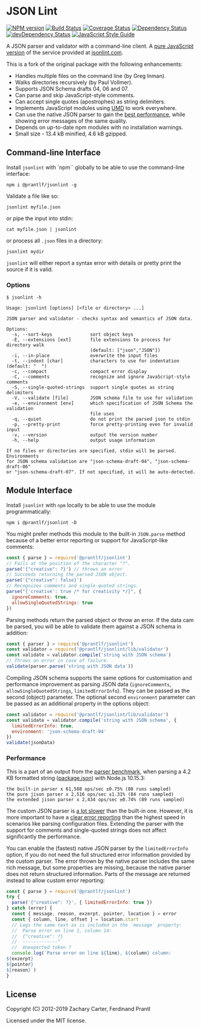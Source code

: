 # JSON Lint

[![NPM version](https://badge.fury.io/js/%40prantlf%2Fjsonlint.svg)](https://badge.fury.io/js/%40prantlf%2Fjsonlint)
[![Build Status](https://travis-ci.com/prantlf/jsonlint.svg?branch=master)](https://travis-ci.com/prantlf/jsonlint)
[![Coverage Status](https://coveralls.io/repos/github/prantlf/jsonlint/badge.svg?branch=master)](https://coveralls.io/github/prantlf/jsonlint?branch=master)
[![Dependency Status](https://david-dm.org/prantlf/jsonlint.svg)](https://david-dm.org/prantlf/jsonlint)
[![devDependency Status](https://david-dm.org/prantlf/jsonlint/dev-status.svg)](https://david-dm.org/prantlf/jsonlint#info=devDependencies)
[![JavaScript Style Guide](https://img.shields.io/badge/code_style-standard-brightgreen.svg)](https://standardjs.com)

A JSON parser and validator with a command-line client. A [pure JavaScript version](http://prantlf.github.com/jsonlint/) of the service provided at [jsonlint.com](http://jsonlint.com).

This is a fork of the original package with the following enhancements:

* Handles multiple files on the command line (by Greg Inman).
* Walks directories recursively (by Paul Vollmer).
* Supports JSON Schema drafts 04, 06 and 07.
* Can parse and skip JavaScript-style comments.
* Can accept single quotes (apostrophes) as string delimiters.
* Implements JavaScript modules using [UMD](https://github.com/umdjs/umd) to work everywhere.
* Can use the native JSON parser to gain the [best performance](./benchmarks#json-parser-comparison), while showing error messages of the same quality.
* Depends on up-to-date npm modules with no installation warnings.
* Small size - 13.4 kB minified, 4.6 kB gzipped.

## Command-line Interface

Install `jsonlint` with `npm`` globally to be able to use the command-line interface:

    npm i @prantlf/jsonlint -g

Validate a file like so:

    jsonlint myfile.json

or pipe the input into stdin:

    cat myfile.json | jsonlint

or process all `.json` files in a directory:

    jsonlint mydir

`jsonlint` will either report a syntax error with details or pretty print the source if it is valid.

### Options

    $ jsonlint -h

    Usage: jsonlint [options] [<file or directory> ...]

    JSON parser and validator - checks syntax and semantics of JSON data.

    Options:
      -s, --sort-keys              sort object keys
      -E, --extensions [ext]       file extensions to process for directory walk
                                   (default: ["json","JSON"])
      -i, --in-place               overwrite the input files
      -t, --indent [char]          characters to use for indentation (default: "  ")
      -c, --compact                compact error display
      -C, --comments               recognize and ignore JavaScript-style comments
      -S, --single-quoted-strings  support single quotes as string delimiters
      -V, --validate [file]        JSON schema file to use for validation
      -e, --environment [env]      which specification of JSON Schema the validation
                                   file uses
      -q, --quiet                  do not print the parsed json to stdin
      -p, --pretty-print           force pretty-printing even for invalid input
      -v, --version                output the version number
      -h, --help                   output usage information

    If no files or directories are specified, stdin will be parsed. Environments
    for JSON schema validation are "json-schema-draft-04", "json-schema-draft-06"
    or "json-schema-draft-07". If not specified, it will be auto-detected.

## Module Interface

Install `jsonlint` with `npm` locally to be able to use the module programmatically:

    npm i @prantlf/jsonlint -D

You might prefer methods this module to the built-in `JSON.parse` method because of a better error reporting or support for JavaScript-like comments:

```js
const { parse } = require('@prantlf/jsonlint')
// Fails at the position of the character "?".
parse('{"creative": ?}') // throws an error
// Succeeds returning the parsed JSON object.
parse('{"creative": false}')
// Recognizes comments and single-quoted strings.
parse("{'creative': true /* for creativity */}", {
  ignoreComments: true,
  allowSingleQuotedStrings: true
})
```

Parsing methods return the parsed object or throw an error. If the data cam be parsed, you will be able to validate them against a JSON schema in addition:

```js
const { parser } = require('@prantlf/jsonlint')
const validator = require('@prantlf/jsonlint/lib/validator')
const validate = validator.compile('string with JSON schema')
// Throws an error in case of failure.
validate(parser.parse('string with JSON data'))
```

Compiling JSON schema supports the same options for customisation and performance improvement as parsing JSON data (`ignoreComments`, `allowSingleQuotedStrings`, `limitedErrorInfo`). They can be passed as the second (object) parameter. The optional second `environment` parameter can be passed as an additional property in the options object:

```js
const validator = require('@prantlf/jsonlint/lib/validator')
const validate = validator.compile('string with JSON schema', {
  limitedErrorInfo: true,
  environment: 'json-schema-draft-04'
})
validate(jsonData)
```

### Performance

This is a part of an output from the [parser benchmark](./benchmarks#json-parser-comparison), when parsing a 4.2 KB formatted string ([package.json](./package.json)) with Node.js 10.15.3:

    the built-in parser x 61,588 ops/sec ±0.75% (80 runs sampled)
    the pure jison parser x 2,516 ops/sec ±1.31% (84 runs sampled)
    the extended jison parser x 2,434 ops/sec ±0.74% (89 runs sampled)

The custom JSON parser is [a lot slower](./benchmarks/results/performance.md#results) than the built-in one. However, it is more important to have a [clear error reporting](./benchmarks/results/errorReportingQuality.md#results) than the highest speed in scenarios like parsing configuration files. Extending the parser with the support for comments and single-quoted strings does not affect significantly the performance.

You can enable the (fastest) native JSON parser by the `limitedErrorInfo` option, if you do not need the full structured error information provided by the custom parser. The error thrown by the native parser includes the same rich message, but some properties are missing, because the native parser does not return structured information. Parts of the message are returned instead to allow custom error reporting:

```js
const { parse } = require('@prantlf/jsonlint')
try {
  parse('{"creative": ?}', { limitedErrorInfo: true })
} catch (error) {
  const { message, reason, exzerpt, pointer, location } = error
  const { column, line, offset } = location.start
  // Logs the same text as is included in the `message` property:
  //  Parse error on line 1, column 14:
  //  {"creative": ?}
  //  -------------^
  //  Unexpected token ?
  console.log(`Parse error on line ${line}, ${column} column:
${exzerpt}
${pointer}
${reason}`)
}
```

## License

Copyright (C) 2012-2019 Zachary Carter, Ferdinand Prantl

Licensed under the MIT license.
